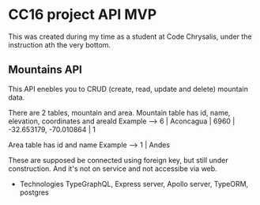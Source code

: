 # CC16 project API MVP

This was created during my time as a student at Code Chrysalis,
under the instruction ath the very bottom.

## Mountains API

This API enebles you to CRUD (create, read, update and delete) mountain data.

There are 2 tables, mountain and area.
Mountain table has id, name, elevation, coordinates and areaId
Example --> 6 | Aconcagua | 6960 | -32.653179, -70.010864 | 1

Area table has id and name
Example --> 1 | Andes

These are supposed be connected using foreign key, but still under construction.
And it's not on service and not accessibe via web.

- Technologies
  TypeGraphQL, Express server, Apollo server, TypeORM, postgres
